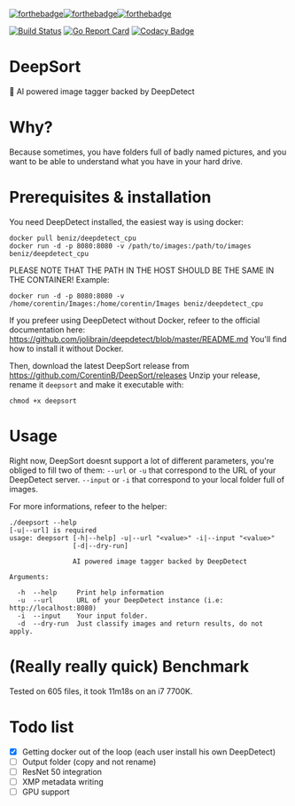 [![forthebadge](https://forthebadge.com/images/badges/built-with-love.svg)](https://forthebadge.com)[![forthebadge](https://forthebadge.com/images/badges/made-with-go.svg)](https://forthebadge.com)[![forthebadge](https://forthebadge.com/images/badges/60-percent-of-the-time-works-every-time.svg)](https://forthebadge.com) 

[![Build Status](https://travis-ci.org/CorentinB/DeepSort.svg?branch=master)](https://travis-ci.org/CorentinB/DeepSort) [![Go Report Card](https://goreportcard.com/badge/github.com/CorentinB/DeepSort)](https://goreportcard.com/report/github.com/CorentinB/DeepSort) [![Codacy Badge](https://api.codacy.com/project/badge/Grade/c62d2294e151492da4792fcb63b71d05)](https://www.codacy.com/project/CorentinB/DeepSort/dashboard?utm_source=github.com&amp;utm_medium=referral&amp;utm_content=CorentinB/DeepSort&amp;utm_campaign=Badge_Grade_Dashboard)

# DeepSort
🧠 AI powered image tagger backed by DeepDetect

# Why?

Because sometimes, you have folders full of badly named pictures, and you want to be able to understand what you have in your hard drive.

# Prerequisites & installation

You need DeepDetect installed, the easiest way is using docker:
```
docker pull beniz/deepdetect_cpu
docker run -d -p 8080:8080 -v /path/to/images:/path/to/images beniz/deepdetect_cpu
```

PLEASE NOTE THAT THE PATH IN THE HOST SHOULD BE THE SAME IN THE CONTAINER!
Example:
```
docker run -d -p 8080:8080 -v /home/corentin/Images:/home/corentin/Images beniz/deepdetect_cpu
```

If you prefeer using DeepDetect without Docker, refeer to the official documentation here:
https://github.com/jolibrain/deepdetect/blob/master/README.md
You'll find how to install it without Docker.

Then, download the latest DeepSort release from https://github.com/CorentinB/DeepSort/releases
Unzip your release, rename it `deepsort` and make it executable with:
```
chmod +x deepsort
```

# Usage

Right now, DeepSort doesnt support a lot of different parameters, you're obliged to fill two of them:
`--url` or `-u` that correspond to the URL of your DeepDetect server.
`--input` or `-i` that correspond to your local folder full of images.

For more informations, refeer to the helper:
```
./deepsort --help
[-u|--url] is required
usage: deepsort [-h|--help] -u|--url "<value>" -i|--input "<value>"
                [-d|--dry-run]

                AI powered image tagger backed by DeepDetect

Arguments:

  -h  --help     Print help information
  -u  --url      URL of your DeepDetect instance (i.e: http://localhost:8080)
  -i  --input    Your input folder.
  -d  --dry-run  Just classify images and return results, do not apply.
```

# (Really really quick) Benchmark

Tested on 605 files, it took 11m18s on an i7 7700K.

# Todo list

- [X] Getting docker out of the loop (each user install his own DeepDetect)
- [ ] Output folder (copy and not rename)
- [ ] ResNet 50 integration
- [ ] XMP metadata writing
- [ ] GPU support
